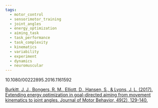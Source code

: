 ```yaml
---
tags:
  - motor_control
  - sensorimotor_training
  - joint_angles
  - energy_optimization
  - aiming_task
  - task_performance
  - task_complexity
  - kinematics
  - variability
  - experiment
  - dynamics
  - neuromuscular
---
```

10.1080/00222895.2016.1161592

[Burkitt, J. J., Bongers, R. M., Elliott, D., Hansen, S., & Lyons, J. L. (2017). Extending energy optimization in goal-directed aiming from movement kinematics to joint angles. Journal of Motor Behavior, 49(2), 129-140.](https://www.tandfonline.com/doi/abs/10.1080/00222895.2016.1161592)